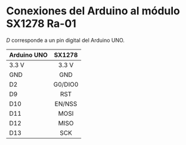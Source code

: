 # Conexiones del Arduino al módulo SX1278 Ra-01

*D* corresponde a un pin digital del Arduino UNO.

| Arduino UNO| SX1278   |
|:-----------|:--------:|
| 3.3 V      | 3.3 V    |
| GND        | GND      |
| D2         | G0/DIO0  |
| D9         | RST      |
| D10        | EN/NSS   |
| D11        | MOSI     |
| D12        | MISO     |
| D13        | SCK      |